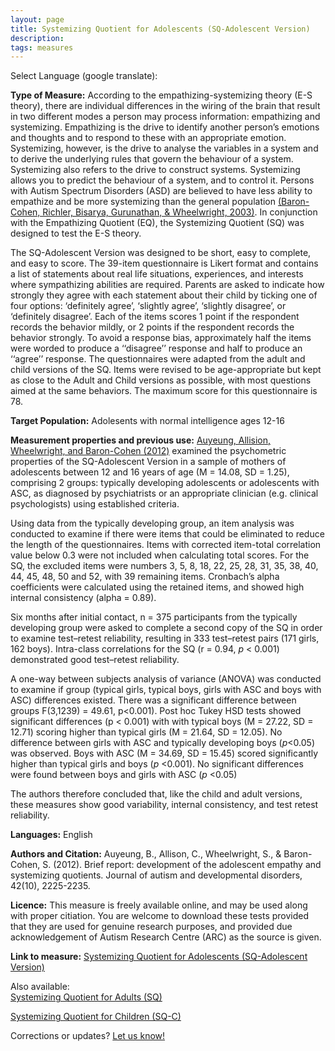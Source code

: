 ```yaml
---
layout: page
title: Systemizing Quotient for Adolescents (SQ-Adolescent Version)
description:
tags: measures
---
```


Select Language (google translate):  

<div id="google_translate_element"></div><script type="text/javascript">
function googleTranslateElementInit() {
  new google.translate.TranslateElement({pageLanguage: 'en', layout: google.translate.TranslateElement.InlineLayout.SIMPLE, gaTrack: true, gaId: 'UA-64320648-1'}, 'google_translate_element');
}
</script><script type="text/javascript" src="//translate.google.com/translate_a/element.js?cb=googleTranslateElementInit"></script>  

**Type of Measure:**  According to the empathizing-systemizing theory (E-S theory), there are individual differences in the wiring of the brain that result in two different modes a person may process information: empathizing and systemizing. Empathizing is the drive to identify another person’s emotions and thoughts and to respond to these with an appropriate emotion. Systemizing, however, is the drive to analyse the variables in a system and to derive the underlying rules that govern the behaviour of a system. Systemizing also refers to the drive to construct systems. Systemizing allows you to predict the behaviour of a system, and to control it. Persons with Autism Spectrum Disorders (ASD) are believed to have less ability to empathize and be more systemizing than the general population [(Baron-Cohen, Richler, Bisarya, Gurunathan, & Wheelwright, 2003)](http://rstb.royalsocietypublishing.org/content/royptb/358/1430/361.full.pdf). In conjunction with the Empathizing Quotient (EQ), the Systemizing Quotient (SQ) was designed to test the E-S theory. 

The SQ-Adolescent Version was designed to be short, easy to complete, and easy to score. The 39-item questionnaire is Likert format and contains a list of statements about real life situations, experiences, and interests where sympathizing abilities are required. Parents are asked to indicate how strongly they agree with each statement about their child by ticking one of four options: ‘definitely agree’, ‘slightly agree’, ‘slightly disagree’, or ‘definitely disagree’. Each of the items scores 1 point if the respondent records the behavior mildly, or 2 points if the respondent records the behavior strongly. To avoid a response bias, approximately half the items were worded to produce a ‘‘disagree’’ response and half to produce an ‘‘agree’’ response. The questionnaires were adapted from the adult and child versions of the SQ. Items were revised to be age-appropriate but kept as close to the Adult and Child versions as possible, with most questions aimed at the same behaviors. The maximum score for this questionnaire is 78.


**Target Population:** Adolesents with normal intelligence ages 12-16

**Measurement properties and previous use:** [Auyeung, Allision, Wheelwright, and Baron-Cohen (2012)](https://www.researchgate.net/profile/Bonnie_Auyeung/publication/221847725_Brief_Report_Development_of_the_Adolescent_Empathy_and_Systemizing_Quotients/links/0a85e53c918917c171000000.pdf) examined the psychometric properties of the SQ-Adolescent Version in a sample of mothers of adolescents between 12 and 16 years of age (M = 14.08, SD = 1.25), comprising 2 groups: typically developing adolescents or adolescents with ASC, as diagnosed by psychiatrists or an appropriate clinician (e.g. clinical psychologists) using established criteria. 

Using data from the typically developing group, an item analysis was conducted to examine if there were items that could be eliminated to reduce the length of the questionnaires. Items with corrected item-total correlation value below 0.3 were not included when calculating total scores. For the SQ, the excluded items were numbers 3, 5, 8, 18, 22, 25, 28, 31, 35, 38, 40, 44, 45, 48, 50 and 52, with 39 remaining items. Cronbach’s alpha coefficients were calculated using the retained items, and showed high internal consistency (alpha = 0.89). 

Six months after initial contact, n = 375 participants from the typically developing group were asked to complete a second copy of the SQ in order to examine test–retest reliability, resulting in 333 test–retest pairs (171 girls, 162 boys). Intra-class correlations for the SQ (r = 0.94, *p* < 0.001) demonstrated good test–retest reliability.

A one-way between subjects analysis of variance (ANOVA) was conducted to examine if group (typical girls, typical boys, girls with ASC and boys with ASC) differences existed. There was a significant difference between groups F(3,1239) = 49.61, p<0.001). Post hoc Tukey HSD tests showed significant differences (p < 0.001) with with typical boys (M = 27.22, SD = 12.71) scoring higher than typical girls (M = 21.64, SD = 12.05). No difference between girls with ASC and typically developing boys (*p*<0.05) was observed. Boys with ASC (M = 34.69, SD = 15.45) scored significantly higher than typical girls and boys (*p* <0.001). No significant differences were found between boys and girls with ASC (*p* <0.05)

The authors therefore concluded that, like the child and adult versions, these measures show good variability, internal consistency, and test retest reliability.

**Languages:** English

**Authors and Citation:**
Auyeung, B., Allison, C., Wheelwright, S., & Baron-Cohen, S. (2012). Brief report: development of the adolescent empathy and systemizing quotients. Journal of autism and developmental disorders, 42(10), 2225-2235.

**Licence:** This measure is freely available online, and may be used along with proper citiation. You are welcome to download these tests provided that they are used for genuine research purposes, and provided due acknowledgement of Autism Research Centre (ARC) as the source is given.

**Link to measure:** [Systemizing Quotient for Adolescents (SQ-Adolescent Version)](https://www.autismresearchcentre.com/arc_tests/)   

Also available:   
[Systemizing Quotient for Adults (SQ)](http://disabilitymeasures.org/SQ-Adult/) 

[Systemizing Quotient for Children (SQ-C)](http://disabilitymeasures.org/SQChild/)

Corrections or updates? [Let us know!](http://disabilitymeasures.org/contact)
